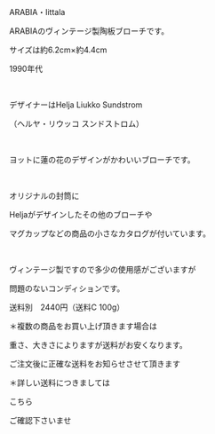 <link rel="stylesheet" type="text/css" href="/assets/css/styles.css">

ARABIA・Iittala

ARABIAのヴィンテージ製陶板ブローチです。

サイズは約6.2cm×約4.4cm

1990年代

<img alt="" src="http://blog.cnobi.jp/v1/blog/user/71e35865e9e62f3f9d70420d6124d2ab/1423654246"/>  

デザイナーはHelja Liukko Sundstrom

（ヘルヤ・リウッコ スンドストロム）

<img alt="" src="http://blog.cnobi.jp/v1/blog/user/71e35865e9e62f3f9d70420d6124d2ab/1423654248"/>   

ヨットに蓮の花のデザインがかわいいブローチです。

<img alt="" src="http://blog.cnobi.jp/v1/blog/user/71e35865e9e62f3f9d70420d6124d2ab/1423654249"/>  

オリジナルの封筒に

Heljaがデザインしたその他のブローチや

マグカップなどの商品の小さなカタログが付いています。

<img alt="" src="http://blog.cnobi.jp/v1/blog/user/71e35865e9e62f3f9d70420d6124d2ab/1423654250"/>  

ヴィンテージ製ですので多少の使用感がございますが

問題のないコンディションです。

送料別　2440円（送料C 100g）

＊複数の商品をお買い上げ頂きます場合は

重さ、大きさによりますが送料がお安くなります。

ご注文後に正確な送料をお知らせさせて頂きます

＊詳しい送料につきましては

こちら

ご確認下さいませ